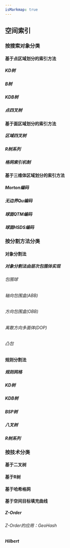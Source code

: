 ```yaml
---
isMarkmap: true
---
```

## 空间索引
### 按搜索对象分类
#### 基于点区域划分的索引方法
##### KD树
##### B树
##### KDB树
##### 点四叉树
#### 基于面区域划分的索引方法
##### 区域四叉树
##### R树系列
##### 格网索引机制
#### 基于三维体区域划分的索引方法
##### Morton编码
##### 无边界Qu编码
##### 球面QTM编码
##### 球面HSDS编码
### 按分割方法分类
#### 对象分割法
##### 对象分割法由层次包围体实现
###### 包围球
###### 轴向包围盒(ABB)
###### 方向包围盒(OBB)
###### 离散方向多面体(DOP)
###### 凸包
#### 规则分割法
##### 规则网格
##### KD树
##### KDB树
##### BSP树
##### 八叉树
##### R树系列
### 按技术分类
#### 基于二叉树
#### 基于R树
#### 基于哈希格网
#### 基于空间目标填充曲线
##### Z-Order
###### Z-Order的应用：GeoHash
##### Hilbert